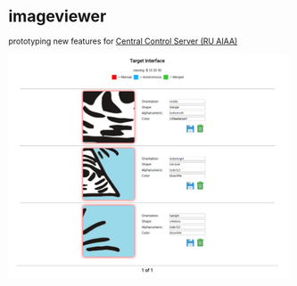 # imageviewer
prototyping new features for [Central Control Server (RU AIAA)](https://github.com/RUAIAA/CentralControlServer)

![Alt text](website.png?raw=true "Title")
